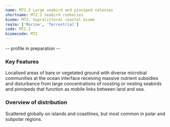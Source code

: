 ```yaml
---
name: MT2.2 Large seabird and pinniped colonies
shortname: MT2.2 Seabird rookeries
biome: MT2. Supralittoral coastal biome
realm: ['Marine', 'Terrestrial']
code: MT2.2
biomecode: MT2
---
```


-- profile in preparation --

### Key Features

Localised areas of bare or vegetated ground with diverse microbial communities at the ocean interface receiving massive nutrient subsidies and disturbance from large concentrations of roosting or nesting seabirds and pinnipeds that function as mobile links between land and sea.

### Overview of distribution

Scattered globally on islands and coastlines, but most common in polar and subpolar regions.

